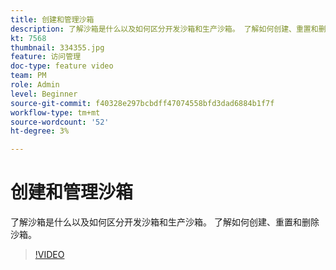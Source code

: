 ```yaml
---
title: 创建和管理沙箱
description: 了解沙箱是什么以及如何区分开发沙箱和生产沙箱。 了解如何创建、重置和删除沙箱。
kt: 7568
thumbnail: 334355.jpg
feature: 访问管理
doc-type: feature video
team: PM
role: Admin
level: Beginner
source-git-commit: f40328e297bcbdff47074558bfd3dad6884b1f7f
workflow-type: tm+mt
source-wordcount: '52'
ht-degree: 3%

---
```


# 创建和管理沙箱

了解沙箱是什么以及如何区分开发沙箱和生产沙箱。 了解如何创建、重置和删除沙箱。

>[!VIDEO](https://video.tv.adobe.com/v/334355?quality=12)
